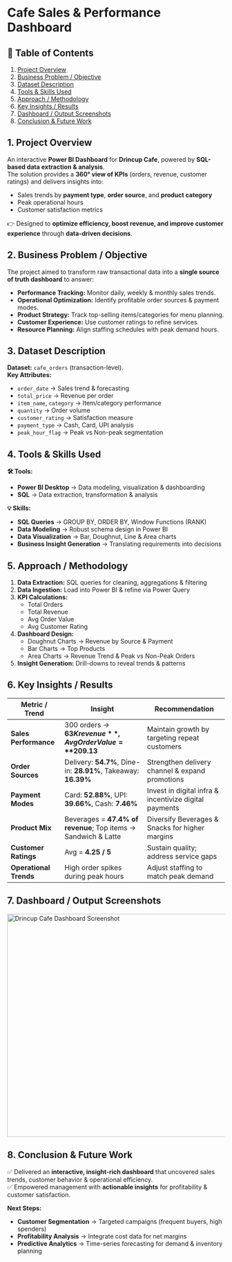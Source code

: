 # Cafe Sales & Performance Dashboard  

## 📌 Table of Contents  
1. [Project Overview](#-1-project-overview)  
2. [Business Problem / Objective](#-2-business-problem--objective)  
3. [Dataset Description](#-3-dataset-description)  
4. [Tools & Skills Used](#-4-tools--skills-used)  
5. [Approach / Methodology](#-5-approach--methodology)  
6. [Key Insights / Results](#-6-key-insights--results)  
7. [Dashboard / Output Screenshots](#-7-dashboard--output-screenshots)  
8. [Conclusion & Future Work](#-8-conclusion--future-work) 


##  1. Project Overview  
An interactive **Power BI Dashboard** for **Drincup Cafe**, powered by **SQL-based data extraction & analysis**.  
The solution provides a **360° view of KPIs** (orders, revenue, customer ratings) and delivers insights into:  
- Sales trends by **payment type**, **order source**, and **product category**  
- Peak operational hours  
- Customer satisfaction metrics  

👉 Designed to **optimize efficiency, boost revenue, and improve customer experience** through **data-driven decisions**.  


##  2. Business Problem / Objective  
The project aimed to transform raw transactional data into a **single source of truth dashboard** to answer:  

- **Performance Tracking:** Monitor daily, weekly & monthly sales trends.  
- **Operational Optimization:** Identify profitable order sources & payment modes.  
- **Product Strategy:** Track top-selling items/categories for menu planning.  
- **Customer Experience:** Use customer ratings to refine services.  
- **Resource Planning:** Align staffing schedules with peak demand hours.  



##  3. Dataset Description  
**Dataset:** `cafe_orders` (transaction-level).  
**Key Attributes:**  
- `order_date` → Sales trend & forecasting  
- `total_price` → Revenue per order  
- `item_name`, `category` → Item/category performance  
- `quantity` → Order volume  
- `customer_rating` → Satisfaction measure  
- `payment_type` → Cash, Card, UPI analysis  
- `peak_hour_flag` → Peak vs Non-peak segmentation  



##  4. Tools & Skills Used  

**🛠 Tools:**  
- **Power BI Desktop** → Data modeling, visualization & dashboarding  
- **SQL** → Data extraction, transformation & analysis  

**💡 Skills:**  
- **SQL Queries** → GROUP BY, ORDER BY, Window Functions (RANK)  
- **Data Modeling** → Robust schema design in Power BI  
- **Data Visualization** → Bar, Doughnut, Line & Area charts  
- **Business Insight Generation** → Translating requirements into decisions  



##  5. Approach / Methodology  
1. **Data Extraction:** SQL queries for cleaning, aggregations & filtering  
2. **Data Ingestion:** Load into Power BI & refine via Power Query  
3. **KPI Calculations:**  
   - Total Orders  
   - Total Revenue  
   - Avg Order Value  
   - Avg Customer Rating  
4. **Dashboard Design:**  
   - Doughnut Charts → Revenue by Source & Payment  
   - Bar Charts → Top Products  
   - Area Charts → Revenue Trend & Peak vs Non-Peak Orders  
5. **Insight Generation:** Drill-downs to reveal trends & patterns  



##  6. Key Insights / Results  

| Metric / Trend | Insight | Recommendation |
|----------------|---------|----------------|
| **Sales Performance** | 300 orders → **$63K revenue**, Avg Order Value = **$209.13** | Maintain growth by targeting repeat customers |
| **Order Sources** | Delivery: **54.7%**, Dine-in: **28.91%**, Takeaway: **16.39%** | Strengthen delivery channel & expand promotions |
| **Payment Modes** | Card: **52.88%**, UPI: **39.66%**, Cash: **7.46%** | Invest in digital infra & incentivize digital payments |
| **Product Mix** | Beverages = **47.4% of revenue**; Top items → Sandwich & Latte | Diversify Beverages & Snacks for higher margins |
| **Customer Ratings** | Avg = **4.25 / 5** | Sustain quality; address service gaps |
| **Operational Trends** | High order spikes during peak hours | Adjust staffing to match peak demand |  


##  7. Dashboard / Output Screenshots  
  <img width="883" height="516" alt="Drincup Cafe Dashboard Screenshot" src="https://github.com/user-attachments/assets/9c6dd754-d21e-47e3-a091-de437355f7ee" />




##  8. Conclusion & Future Work  
✅ Delivered an **interactive, insight-rich dashboard** that uncovered sales trends, customer behavior & operational efficiency.  
✅ Empowered management with **actionable insights** for profitability & customer satisfaction.  

**Next Steps:**  
- **Customer Segmentation** → Targeted campaigns (frequent buyers, high spenders)  
- **Profitability Analysis** → Integrate cost data for net margins  
- **Predictive Analytics** → Time-series forecasting for demand & inventory planning  


